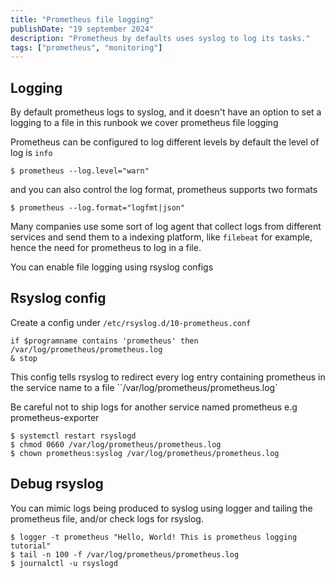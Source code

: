 ```yaml
---
title: "Prometheus file logging"
publishDate: "19 september 2024"
description: "Prometheus by defaults uses syslog to log its tasks."
tags: ["prometheus", "monitoring"]
---
```


## Logging
By default prometheus logs to syslog, and it doesn't have an option to set a logging to a file in this runbook we cover prometheus file logging

Prometheus can be configured to log different levels by default the level of log is `info`
```shell
$ prometheus --log.level="warn"
```
and you can also control the log format, prometheus supports two formats
```shell
$ prometheus --log.format="logfmt|json"
```
Many companies use some sort of log agent that collect logs from different services and send them to a indexing platform, like `filebeat` for example, hence the need for prometheus to log in a file.

You can enable file logging using rsyslog configs
## Rsyslog config
Create a config  under `/etc/rsyslog.d/10-prometheus.conf` 

```file
if $programname contains 'prometheus' then /var/log/prometheus/prometheus.log
& stop
```
This config tells rsyslog to redirect every log entry containing prometheus in the service name to a file ``/var/log/prometheus/prometheus.log`

Be careful not to ship logs for another service named prometheus e.g prometheus-exporter
```shell
$ systemctl restart rsyslogd
$ chmod 0660 /var/log/prometheus/prometheus.log
$ chown prometheus:syslog /var/log/prometheus/prometheus.log
```
## Debug rsyslog

You can mimic logs being produced to syslog using logger and tailing the prometheus file, and/or check logs for rsyslog.

```shell
$ logger -t prometheus "Hello, World! This is prometheus logging tutorial"
$ tail -n 100 -f /var/log/prometheus/prometheus.log
$ journalctl -u rsyslogd
```